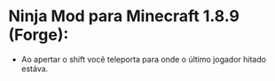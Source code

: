 # Ninja Mod para Minecraft 1.8.9 (Forge):
- Ao apertar o shift você teleporta para onde o último jogador hitado estáva.
